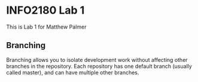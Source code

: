 # INFO2180 Lab 1

This is Lab 1 for Matthew Palmer

## Branching
Branching allows you to isolate development work without affecting other branches in the repository. Each repository
has one default branch (usually called master), and can have multiple other branches.